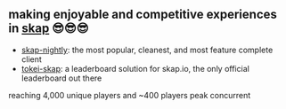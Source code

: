 ## making enjoyable and competitive experiences in [skap](https://skap.io) 😎😎😎

- [skap-nightly](https://github.com/premiering/SkapNightly): the most popular, cleanest, and most feature complete client
- [tokei-skap](https://github.com/premiering/tokei-skap): a leaderboard solution for skap.io, the only official leaderboard out there

reaching 4,000 unique players and ~400 players peak concurrent
